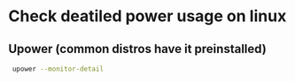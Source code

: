 # Check deatiled power usage on linux

## Upower (common distros have it preinstalled)

```bash
 upower --monitor-detail
```
